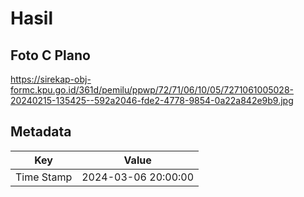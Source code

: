 # Hasil

## Foto C Plano

https://sirekap-obj-formc.kpu.go.id/361d/pemilu/ppwp/72/71/06/10/05/7271061005028-20240215-135425--592a2046-fde2-4778-9854-0a22a842e9b9.jpg


## Metadata

| Key        | Value               |
| ---------- | ------------------- |
| Time Stamp | 2024-03-06 20:00:00 |




